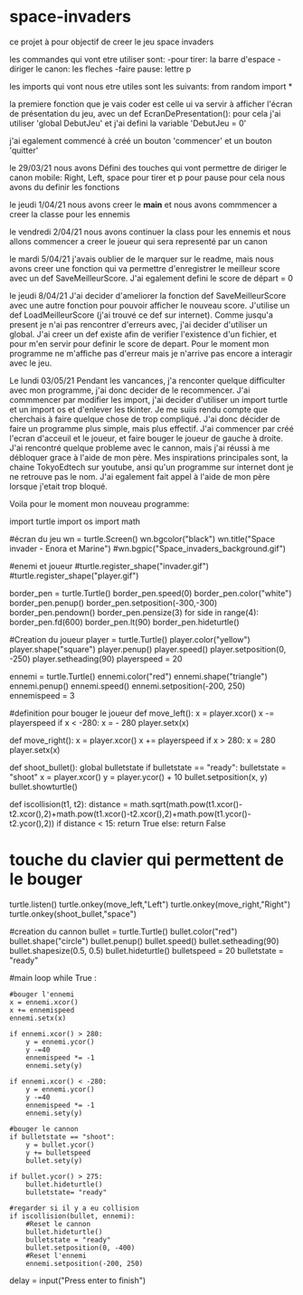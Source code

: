 # space-invaders

ce projet à pour objectif de creer le jeu space invaders

les commandes qui vont etre utiliser sont:
-pour tirer: la barre d'espace
-diriger le canon: les fleches
-faire pause: lettre p

les imports qui vont nous etre utiles sont les suivants:
from random import *


la premiere fonction que je vais coder est celle ui va servir à afficher l'écran de présentation du jeu, avec un 
def EcranDePresentation():
pour cela j'ai utiliser 'global DebutJeu' et j'ai defini la variable 'DebutJeu = 0'

j'ai egalement commencé à créé un bouton 'commencer' et un bouton 'quitter'

le 29/03/21 
nous avons Défini des touches qui vont permettre de diriger le canon mobile: Right, Left, space pour tirer et p pour pause
pour cela nous avons du definir les fonctions

le jeudi 1/04/21
nous avons creer le __main__ et nous avons commmencer a creer la classe pour les ennemis

le vendredi 2/04/21
nous avons continuer la class pour les ennemis et nous allons commencer a creer le joueur qui sera representé par un canon

le mardi 5/04/21
j'avais oublier de le marquer sur le readme, mais nous avons creer une fonction qui va permettre d'enregistrer le meilleur score
avec un def SaveMeilleurScore. J'ai egalement defini le score de départ = 0

le jeudi 8/04/21
J'ai decider d'ameliorer la fonction def SaveMeilleurScore avec une autre fonction pour pouvoir afficher le nouveau score.
J'utilise un def LoadMeilleurScore (j'ai trouvé ce def sur internet). 
Comme jusqu'a present je n'ai pas rencontrer d'erreurs avec, j'ai decider d'utiliser un global.
J'ai creer un  def existe afin de verifier l'existence d'un fichier, et pour m'en servir pour definir le score de depart.
Pour le moment mon programme ne m'affiche pas d'erreur mais je n'arrive pas encore a interagir avec le jeu.

Le lundi 03/05/21
Pendant les vancances, j'a renconter quelque difficulter avec mon programme, j'ai donc decider de le recommencer.
J'ai commmencer par modifier les import, j'ai decider d'utiliser un import turtle et un import os et d'enlever les tkinter.
Je me suiis rendu compte que cherchais à faire quelque chose de trop compliqué. J'ai donc décider de faire un programme plus simple, mais plus effectif.
J'ai commencer par créé l'ecran d'acceuil et le joueur, et faire bouger le joueur de gauche à droite.
J'ai rencontré quelque probleme avec le cannon, mais j'ai réussi à me débloquer grace à l'aide de mon père.
Mes inspirations principales sont, la chaine TokyoEdtech sur youtube, ansi qu'un programme sur internet dont je ne retrouve pas le nom. J'ai egalement fait appel à l'aide de mon père lorsque j'etait trop bloqué.


Voila pour le moment mon nouveau programme:

import turtle
import os
import math

#écran du jeu
wn = turtle.Screen()
wn.bgcolor("black")
wn.title("Space invader - Enora et Marine")
#wn.bgpic("Space_invaders_background.gif")

#enemi et joueur
#turtle.register_shape("invader.gif")
#turtle.register_shape("player.gif")

border_pen = turtle.Turtle()
border_pen.speed(0)
border_pen.color("white")
border_pen.penup()
border_pen.setposition(-300,-300)
border_pen.pendown()
border_pen.pensize(3)
for side in range(4):
    border_pen.fd(600)
    border_pen.lt(90)
border_pen.hideturtle()

#Creation du joueur
player = turtle.Turtle()
player.color("yellow")
player.shape("square")
player.penup()
player.speed()
player.setposition(0, -250)
player.setheading(90)
playerspeed = 20

ennemi = turtle.Turtle()
ennemi.color("red")
ennemi.shape("triangle")
ennemi.penup()
ennemi.speed()
ennemi.setposition(-200, 250)
ennemispeed = 3

#definition pour bouger le joueur
def move_left():
    x = player.xcor()
    x -= playerspeed
    if x < -280:
        x = - 280
    player.setx(x)

def move_right():
    x = player.xcor()
    x += playerspeed
    if x > 280:
        x = 280
    player.setx(x)

def shoot_bullet():
    global bulletstate
    if bulletstate == "ready":
        bulletstate = "shoot"
    x = player.xcor()
    y = player.ycor() + 10
    bullet.setposition(x, y)
    bullet.showturtle()

def iscollision(t1, t2):
    distance = math.sqrt(math.pow(t1.xcor()-t2.xcor(),2)+math.pow(t1.xcor()-t2.xcor(),2)+math.pow(t1.ycor()-t2.ycor(),2))
    if distance < 15:
        return True
    else:
        return False

# touche du clavier qui permettent de le bouger
turtle.listen()
turtle.onkey(move_left,"Left")
turtle.onkey(move_right,"Right")
turtle.onkey(shoot_bullet,"space")

#creation du cannon
bullet = turtle.Turtle()
bullet.color("red")
bullet.shape("circle")
bullet.penup()
bullet.speed()
bullet.setheading(90)
bullet.shapesize(0.5, 0.5)
bullet.hideturtle()
bulletspeed = 20
bulletstate = "ready"

#main loop
while True :

    #bouger l'ennemi
    x = ennemi.xcor()
    x += ennemispeed
    ennemi.setx(x)

    if ennemi.xcor() > 280:
        y = ennemi.ycor()
        y -=40
        ennemispeed *= -1
        ennemi.sety(y)

    if ennemi.xcor() < -280:
        y = ennemi.ycor()
        y -=40
        ennemispeed *= -1
        ennemi.sety(y)

    #bouger le cannon
    if bulletstate == "shoot":
        y = bullet.ycor()
        y += bulletspeed
        bullet.sety(y)

    if bullet.ycor() > 275:
        bullet.hideturtle()
        bulletstate= "ready"

    #regarder si il y a eu collision
    if iscollision(bullet, ennemi):
        #Reset le cannon
        bullet.hideturtle()
        bulletstate = "ready"
        bullet.setposition(0, -400)
        #Reset l'ennemi
        ennemi.setposition(-200, 250)

delay = input("Press enter to finish")
